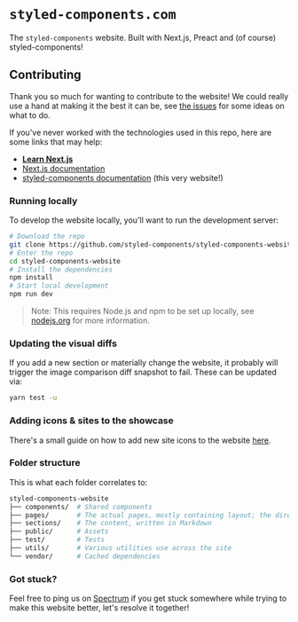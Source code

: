 # `styled-components.com`

The `styled-components` website. Built with Next.js, Preact and (of course) styled-components!

## Contributing

Thank you so much for wanting to contribute to the website! We could really use a hand at making it the best it can be, see [the issues](https://github.com/styled-components/styled-components-website/issues) for some ideas on what to do.

If you've never worked with the technologies used in this repo, here are some links that may help:

- [**Learn Next.js**](https://learnnextjs.com/)
- [Next.js documentation](https://github.com/zeit/next.js)
- [styled-components documentation](https://styled-components.com) (this very website!)

### Running locally

To develop the website locally, you'll want to run the development server:

```sh
# Download the repo
git clone https://github.com/styled-components/styled-components-website
# Enter the repo
cd styled-components-website
# Install the dependencies
npm install
# Start local development
npm run dev
```

> Note: This requires Node.js and npm to be set up locally, see [nodejs.org](https://nodejs.org) for more information.

### Updating the visual diffs

If you add a new section or materially change the website, it probably will trigger the image comparison diff snapshot to fail. These can be updated via:

```sh
yarn test -u
```

### Adding icons & sites to the showcase

There's a small guide on how to add new site icons to the website [here](/docs/ADDING_ICONS.md).

### Folder structure

This is what each folder correlates to:

```sh
styled-components-website
├── components/  # Shared components
├── pages/       # The actual pages, mostly containing layout; the directory directly correlates to the URL. (e.g. pages/docs/basics.js === styled-components.com/docs/basics)
├── sections/    # The content, written in Markdown
├── public/      # Assets
├── test/        # Tests
├── utils/       # Various utilities use across the site
└── vendor/      # Cached dependencies
```

### Got stuck?

Feel free to ping us on [Spectrum](https://spectrum.chat/styled-components/website) if you get stuck somewhere while trying to make this website better, let's resolve it together!
